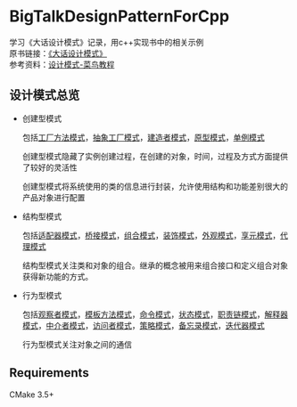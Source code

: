 # BigTalkDesignPatternForCpp
学习《大话设计模式》记录，用c++实现书中的相关示例<br>
原书链接：[《大话设计模式》](https://book.douban.com/subject/2334288/)<br>
参考资料：[设计模式-菜鸟教程](https://www.runoob.com/design-pattern/design-pattern-tutorial.html)

## 设计模式总览
- 创建型模式

    包括[工厂方法模式](Chapter8/README.md)，[抽象工厂模式](Chapter15/README.md)，[建造者模式](Chapter13/README.md)，[原型模式](Chapter9/README.md)，[单例模式](Chapter21/README.md)

    创建型模式隐藏了实例创建过程，在创建的对象，时间，过程及方式方面提供了较好的灵活性

    创建型模式将系统使用的类的信息进行封装，允许使用结构和功能差别很大的产品对象进行配置

- 结构型模式

    包括[适配器模式](Chapter17/README.md)，[桥接模式](Chapter22/README.md)，[组合模式](Chapter19/README.md)，[装饰模式](Chapter6/README.md)，[外观模式](Chapter12/README.md)，[享元模式](Chapter26/README.md)，[代理模式](Chapter7/README.md)

    结构型模式关注类和对象的组合。继承的概念被用来组合接口和定义组合对象获得新功能的方式。

- 行为型模式

    包括[观察者模式](Chapter14/README.md)，[模板方法模式](Chapter10/README.md)，[命令模式](Chapter23/README.md)，[状态模式](Chapter16/README.md)，[职责链模式](Chapter24/README.md)，[解释器模式](Chapter27/README.md)，[中介者模式](Chapter25/README.md)，[访问者模式](Chapter28/README.md)，[策略模式](Chapter2/README.md)，[备忘录模式](Chapter18/README.md)，[迭代器模式](Chapter20/README.md)

    行为型模式关注对象之间的通信

## Requirements
CMake 3.5+
